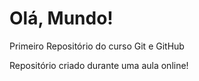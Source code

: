 # Olá, Mundo!
 Primeiro Repositório do curso Git e GitHub

Repositório criado durante uma aula online!